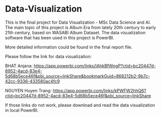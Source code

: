 # Data-Visualization
This is the final project for Data Visualization - MSc Data Science and AI. The main topic of this project is Album Era from lately 20th century to early 21th century, based on WASABI Album Dataset. The data visualization software that has been used in this project is PowerBI.

More detailed information could be found in the final report file.

Please follow the link for data visualization:

BHAT Anjana: https://app.powerbi.com/links/IAhkBfWngP?ctid=bc20447d-8952-4acd-83e4-5d68b5ece46f&pbi_source=linkShare&bookmarkGuid=868212b2-9b7c-42cc-9336-433580ac4fc9

NGUYEN Huyen Trang: https://app.powerbi.com/links/kPWFW2hhQ6?ctid=bc20447d-8952-4acd-83e4-5d68b5ece46f&pbi_source=linkShare

If those links do not work, please download and read the data visualization in local PowerBI. 
